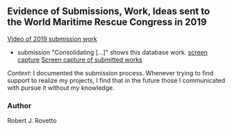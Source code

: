 ## Evidence of Submissions, Work, Ideas sent to the World Maritime Rescue Congress in 2019

[Video of 2019 submission work](https://drive.google.com/file/d/1u7fhaegVoMZDVW-oU2avYxmEuKravq6a/view?usp=sharing)
- submission "Consolidating [...]" shows this database work. [screen capture](https://drive.google.com/file/d/16acuXflkNv6DuOkUbxZdzDO8hC9Gysg3/view)
[Screen capture of submitted works](https://drive.google.com/file/d/13BflYzQBRuqunKFkJ9_74bUbadwrwp3p/view)

_Context_: I documented the submission process. Whenever trying to find support to realize my projects, I find that in the future those I communicated with pursue it without my knowledge.

### Author
Robert J. Rovetto
